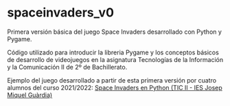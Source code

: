 # spaceinvaders_v0
Primera versión básica del juego Space Invaders desarrollado con Python y Pygame. 

Código utilizado para introducir la libreria Pygame y los conceptos básicos de desarrollo de videojuegos en la asignatura Tecnologías de la Información y la Comunicación II de 2º de Bachillerato.

Ejemplo del juego desarrollado a partir de esta primera versión por cuatro alumnos del curso 2021/2022:
[Space Invaders en Python (TIC II - IES Josep Miquel Guàrdia)](https://www.youtube.com/watch?v=HSlQrSHlAA4)
